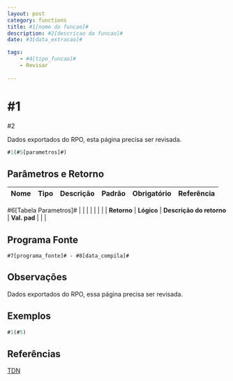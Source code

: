 ```yaml
---
layout: post
category: functions
title: #1[nome da funcao]#
description: #2[descricao da funcao]#
date: #3[data_extracao]#

tags:
    - #4[tipo_funcao]#
    - Revisar
  
---
```

# #1

#2

Dados exportados do RPO, esta página precisa ser revisada.

```js
#1(#5[parametros]#)
```

## Parâmetros e Retorno

| Nome        | Tipo         | Descrição                | Padrão       | Obrigatório | Referência |
| ----------  | ------------ | ------------------------ | ------------ | ----------- | ---------- |
#6[Tabela Parametros]#
|             |              |                          |              |             |            |
| **Retorno** | **Lógico**   | **Descrição do retorno** | **Val. pad** |             |            |

## Programa Fonte

    #7[programa_fonte]# - #8[data_compila]#

## Observações

Dados exportados do RPO, essa página precisa ser revisada.

## Exemplos

```js
#1(#5)
```

## Referências

[TDN](http://tdn.totvs.com/dosearchsite.action?queryString=#1)
